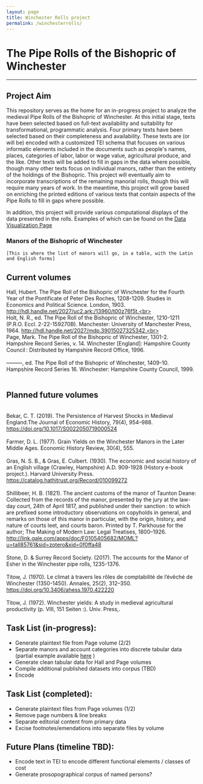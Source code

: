 ```yaml
---
layout: page
title: Winchester Rolls project
permalink: /winchesterrolls/
---
```


# The Pipe Rolls of the Bishopric of Winchester
***

## Project Aim
This repository serves as the home for an in-progress project to analyze the medieval Pipe Rolls of the Bishopric of Winchester. At this initial stage, texts have been selected based on full-text availability and suitability for transformational, programmatic analysis. Four primary texts have been selected based on their completeness and availability. These texts are (or will be) encoded with a customized TEI schema that focuses on various informatic elements included in the documents such as people's names, places, categories of labor, labor or wage value, agricultural produce, and the like. Other texts will be added to fill in gaps in the data where possible, though many other texts focus on individual manors, rather than the entirety of the holdings of the Bishopric. This project will eventually aim to incorporate transcriptions of the remaining manorial rolls, though this will require many years of work. In the meantime, this project will grow based on enriching the printed editions of various texts that contain aspects of the Pipe Rolls to fill in gaps where possible.

In addition, this project will provide various computational displays of the data presented in the rolls. Examples of which can be found on the [Data Visualization Page](../visualization/)

### Manors of the Bishopric of Winchester
`[This is where the list of manors will go, in a table, with the Latin and English forms]`


## Current volumes
Hall, Hubert. The Pipe Roll of the Bishopric of Winchester for the Fourth Year of the Pontificate of Peter Des Roches, 1208-1209. Studies in Economics and Political Science. London, 1903. http://hdl.handle.net/2027/uc2.ark:/13960/t00z76f5t.<br>
<br>
Holt, N. R., ed. The Pipe Roll of the Bishopric of Winchester, 1210-1211 (P.R.O. Eccl. 2-22-159270B). Manchester: University of Manchester Press, 1964. http://hdl.handle.net/2027/mdp.39015027325342.<br>
<br>
Page, Mark. The Pipe Roll of the Bishopric of Winchester, 1301-2. Hampshire Record Series, v. 14. Winchester [England]: Hampshire County Council : Distributed by Hampshire Record Office, 1996.<br>
<br>
———, ed. The Pipe Roll of the Bishopric of Winchester, 1409-10. Hampshire Record Series 16. Winchester: Hampshire County Council, 1999.<br>
<br>


## Planned future volumes
<br>Bekar, C. T. (2019). The Persistence of Harvest Shocks in Medieval England.The Journal of Economic History, 79(4), 954–988. https://doi.org/10.1017/S0022050719000524
<br>
<br>Farmer, D. L. (1977). Grain Yields on the Winchester Manors in the Later Middle Ages. Economic History Review, 30(4), 555.
<br>
<br>Gras, N. S. B., & Gras, E. Culbert. (1930). The economic and social history of an English village (Crawley, Hampshire) A.D. 909-1928 (History e-book project.). Harvard University Press. https://catalog.hathitrust.org/Record/010099272
<br>
<br>Shillibeer, H. B. (1821). The ancient customs of the manor of Taunton Deane: Collected from the records of the manor, presented by the jury at the law-day court, 24th of April 1817, and published under their sanction : to which are prefixed some introductory observations on copyholds in general, and remarks on those of this manor in particular, with the origin, history, and nature of courts leet, and courts baron. Printed by T. Parkhouse for the author; The Making of Modern Law: Legal Treatises, 1800–1926. http://link.gale.com/apps/doc/F0105405682/MOML?u=tall85761&sid=zotero&xid=0f0ffa48
<br>
<br>Stone, D. & Surrey Record Society. (2017). The accounts for the Manor of Esher in the Winchester pipe rolls, 1235-1376.
<br>
<br>Titow, J. (1970). Le climat à travers les rôles de comptabilité de l’évêché de Winchester (1350-1450). Annales, 25(2), 312–350. https://doi.org/10.3406/ahess.1970.422220
<br>
<br>Titow, J. (1972). Winchester yields: A study in medieval agricultural productivity (p. VIII, 151 Seiten :). Univ. Press,.



## Task List (in-progress):
- Generate plaintext file from Page volume (2/2)
- Separate manors and account categories into discrete tabular data \(partial example available [here](https://github.com/comp-methods-fsu-2021/hunter_winchesterrolls/blob/master/1208-1209_Holt/1208-1209_Holt_z_tabularExperiment-openRefine.tsv) \)
- Generate clean tabular data for Hall and Page volumes
- Compile additional published datasets into corpus (TBD)
- Encode




## Task List (completed):
- Generate plaintext files from Page volumes (1/2)
- Remove page numbers & line breaks 
- Separate editorial content from primary data
- Excise footnotes/emendations into separate files by volume

## Future Plans (timeline TBD):
- Encode text in TEI to encode different functional elements / classes of cost
- Generate prosopographical corpus of named persons?


